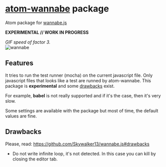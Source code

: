 
# [atom-wannabe][2] package

Atom package for [wannabe.js][1]

**EXPERIMENTAL // WORK IN PROGRESS**

_GIF speed of factor 3._  
![wannabe](https://raw.githubusercontent.com/Skywalker13/atom-wannabe/0.2-stable/wannabe.gif)

## Features

It tries to run the test runner (mocha) on the current javascript file. Only
javascript files that looks like a test are runned by atom-wannabe. This package
is **experimental** and some [drawbacks](#drawbacks) exist.

For example, **babel** is not really supported and if it's the case, then it's
very slow.

Some settings are available with the package but most of time, the default
values are fine.

## Drawbacks

Please, read: https://github.com/Skywalker13/wannabe.js#drawbacks

- Do not write infinite loop, it's not detected. In this case you can kill
  by closing the editor tab.


[1]: https://github.com/Skywalker13/wannabe.js
[2]: https://github.com/Skywalker13/atom-wannabe#atom-wannabe-package
